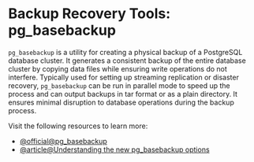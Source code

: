 # Backup Recovery Tools: pg_basebackup

`pg_basebackup` is a utility for creating a physical backup of a PostgreSQL database cluster. It generates a consistent backup of the entire database cluster by copying data files while ensuring write operations do not interfere. Typically used for setting up streaming replication or disaster recovery, `pg_basebackup` can be run in parallel mode to speed up the process and can output backups in tar format or as a plain directory. It ensures minimal disruption to database operations during the backup process.

Visit the following resources to learn more:

- [@official@pg_basebackup](https://www.postgresql.org/docs/current/app-pgbasebackup.html)
- [@article@Understanding the new pg_basebackup options](https://www.postgresql.fastware.com/blog/understanding-the-new-pg_basebackup-options)